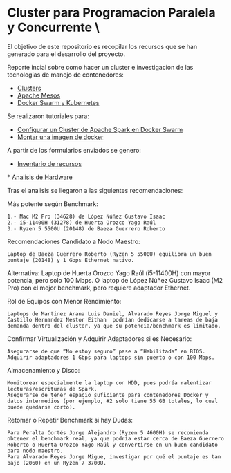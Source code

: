 # Cluster para Programacion Paralela y Concurrente \

El objetivo de este repositorio es recopilar los recursos que se han generado para el desarrollo del proyecto. 

Reporte incial sobre como hacer un cluster e investigacion de las tecnologias de manejo de contenedores:

* <a href="https://www.canva.com/design/DAGfR4a7whA/i02xSP3xdR74fdKJOCp10Q/edit"> Clusters </a> 
* <a href="https://www.github.com/LuisMAC2022/PPC/blob/main/PDFs/AM.pdf"> Apache Mesos  </a> 
* <a href="https://www.github.com/LuisMAC2022/PPC/blob/main/PDFs/CO.pdf"> Docker Swarm y Kubernetes </a> 

Se realizaron tutoriales para:
 
* <a href="https://www.github.com/im-krizox/docker-project">Configurar un Cluster de Apache Spark en Docker Swarm </a> 
* <a href="https://www.github.com/eithan-hernandez/docker-cluster/tree/main">Montar una imagen de docker </a> 

A partir de los formularios enviados se genero:
* <a href="https://colab.research.google.com/drive/1aXXY24Kl7g5tQ1uE5Y7ldFCwUa_98sqV?usp=sharing ">Inventario de recursos
</a> 
* <a href="https://colab.research.google.com/drive/1ir-V35nmYBEi7nEbl2I3YDB2-lSpZrXs?usp=sharing
">Analisis de Hardware</a> 

Tras el analisis se llegaron a las siguientes recomendaciones:  


Más potente según Benchmark:

    1.- Mac M2 Pro (34628) de López Núñez Gustavo Isaac
    2.- i5-11400H (31278) de Huerta Orozco Yago Raúl
    3.- Ryzen 5 5500U (20148) de Baeza Guerrero Roberto


Recomendaciones
Candidato a Nodo Maestro:

    Laptop de Baeza Guerrero Roberto (Ryzen 5 5500U) equilibra un buen puntaje (20148) y 1 Gbps Ethernet nativo.

Alternativa: 
    Laptop de Huerta Orozco Yago Raúl (i5-11400H) con mayor potencia, pero solo 100 Mbps. O laptop de López Núñez Gustavo Isaac (M2 Pro) con el mejor benchmark, pero requiere adaptador Ethernet.

Rol de Equipos con Menor Rendimiento:

    Laptops de Martinez Arana Luis Daniel, Alvarado Reyes Jorge Miguel y Castillo Hernandez Nestor Eithan  podrían dedicarse a tareas de baja demanda dentro del cluster, ya que su potencia/benchmark es limitado.

Confirmar Virtualización y Adquirir Adaptadores si es Necesario:

    Asegurarse de que “No estoy seguro” pase a “Habilitada” en BIOS.
    Adquirir adaptadores 1 Gbps para laptops sin puerto o con 100 Mbps.

Almacenamiento y Disco:

    Monitorear especialmente la laptop con HDD, pues podría ralentizar lecturas/escrituras de Spark.
    Asegurarse de tener espacio suficiente para contenedores Docker y datos intermedios (por ejemplo, #2 solo tiene 55 GB totales, lo cual puede quedarse corto).

Retomar o Repetir Benchmark si hay Dudas:

    Para Peralta Cortés Jorge Alejandro (Ryzen 5 4600H) se recomienda obtener el benchmark real, ya que podría estar cerca de Baeza Guerrero Roberto o Huerta Orozco Yago Raúl y convertirse en un buen candidato para nodo maestro.
    Para Alvarado Reyes Jorge Migue, investigar por qué el puntaje es tan bajo (2060) en un Ryzen 7 3700U.
